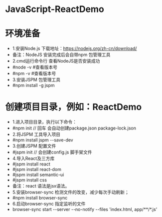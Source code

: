 # JavaScript-ReactDemo
# 环境准备
  * 1.安装Node.js  下载地址：https://nodejs.org/zh-cn/download/
  * 备注：NodeJS 安装完成后会自带npm 包管理工具
  * 2.cmd运行命令行 查看NodeJS是否安装成功
  * #node  -v    #查看版本号
  * #npm -v      #查看版本号
  * 3.安装JSPM 包管理工具
  * #npm install -g jspm

# 创建项目目录，例如：ReactDemo
  * 1.进入项目目录，执行以下命令：
  * #npm init  // 回车 会自动创建package.json   package-lock.json
  * 2.将JSPM 工具导入项目
  * #npm install  jspm --save-dev
  * 3.创建JSPM 配置文件
  * #jspm init           // 会创建config.js  脚手架文件
  * 4.导入React及三方库
  * #jspm install react
  * #jspm install react-dom
  * #jspm install semantic-ui
  * #jspm install css
  * 备注：react 语法是jsx语法。
  * 5.安装browser-sync 检测文件的改变，减少每次手动刷新；
  * #npm install browser-sync
  * 6.启动browser-sync 指定监听的文件
  * browser-sync start --server --no-notify --files 'index.html, app/**/*.js'
